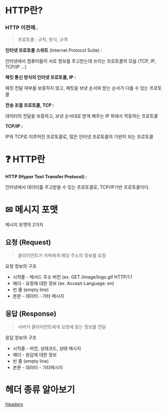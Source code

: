 # HTTP란?

### HTTP 이전에..

> 프로토콜 : 규칙, 방식, 규격

**인터넷 프로토콜 스위트** (Internet Protocol Suite) :

인터넷에서 컴퓨터들이 서로 정보를 주고받는데 쓰이는 프로토콜의 모음 (TCP, IP, TCP/IP ...)

**패킷 통신 방식의 인터넷 프로토콜, IP :**

패킷 전달 여부를 보증하지 않고, 패킷을 보낸 순서와 받는 순서가 다를 수 있는 프로토콜

**전송 조절 프로토콜, TCP :**

데이터의 전달을 보증하고, 보낸 순서대로 받게 해주는 IP 위에서 작동하는 프로토콜

**TCP/IP :**

IP와 TCP로 이루어진 프로토콜로, 많은 인터넷 프로토콜의 기반이 되는 프로토콜

# ❓ HTTP란

**HTTP (Hyper Text Transfer Protocol) :**

인터넷에서 데이터를 주고받을 수 있는 프로토콜로, TCP/IP기반 프로토콜이다.

# ✉ 메시지 포맷

메시지 포맷의 2가지

## 요청 (Request)

> 클라이언트가 서버에게 해당 주소의 정보를 요청

요청 정보의 구조

- 시작줄 - 메서드 주소 버전
  (ex. GET /image/logo.gif HTTP/1.1
- 헤더 - 요청에 대한 정보
  (ex. Accept-Language: en)
- 빈 줄 (empty line)
- 본문 - 데이터 - 기타 메시지

## 응답 (Response)

> 서버가 클라이언트에게 요청에 맞는 정보를 전달

응답 정보의 구조

- 시작줄 - 버전, 상태코드, 상태 메시지
- 헤더 - 응답에 대한 정보
- 빈 줄 (empty line)
- 본문 - 데이터 - 기타메시지

# 헤더 종류 알아보기

[Headers](https://github.com/rudnfcks/My_Web_Study/blob/main/01_Internet/Headers.md)
